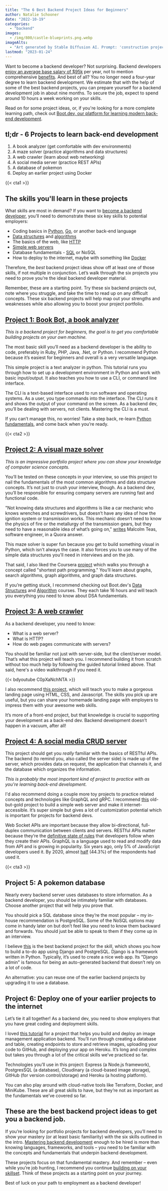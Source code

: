 ```yaml
---
title: "The 6 Best Backend Project Ideas for Beginners"
author: Natalie Schooner
date: "2022-10-19"
categories: 
  - "backend"
images:
  - /img/800/castle-blueprints.png.webp
imageAlts:
  - "Art generated by Stable Diffusion AI. Prompt: 'construction project, fantasy drawing, cinematic, dramatic, red and blue'"
lastmod: "2023-01-24"
---
```


Want to become a backend developer? Not surprising. Backend developers [enjoy an average base salary of $95k](https://www.indeed.com/career/back-end-developer/salaries) per year, not to mention comprehensive [benefits](https://www.indeed.com/career/back-end-developer/salaries#common-benefits). And best of all? You no longer need a four-year degree to learn backend development. We estimate that with the help of some of the best backend projects, you can prepare yourself for a backend development job in about nine months. To secure the job, expect to spend around 10 hours a week working on your skills.

Read on for some project ideas, or, if you're looking for a more complete learning path, check out [Boot.dev, our platform for learning modern back-end development](https://boot.dev).

## tl;dr - 6 Projects to learn back-end development

1. A book analyzer (get comfortable with dev environments)
2. A maze solver (practice algorithms and data structures)
3. A web crawler (learn about web networking)
4. A social media server (practice REST APIs)
5. A database of pokemon
6. Deploy an earlier project using Docker

{{< cta1 >}}

## The skills you'll learn in these projects

What skills are most in demand? If you want to [become a backend developer](/backend/become-backend-developer/), you’ll need to demonstrate these six key skills to potential employers:

* Coding basics in [Python](https://boot.dev/learn/learn-python), [Go](https://boot.dev/learn/learn-golang), or another back-end language
* [Data structures](https://boot.dev/learn/learn-data-structures) and [algorithms](https://boot.dev/learn/learn-algorithms)
* The basics of the web, like [HTTP](https://boot.dev/learn/learn-http)
* [Simple web servers](https://boot.dev/build/social-media-backend-golang)
* Database fundamentals - [SQL](https://boot.dev/learn/learn-sql) or NoSQL
* How to deploy to the internet, maybe with something like [Docker](https://boot.dev/learn/learn-docker)

Therefore, the *best* backend project ideas show off at least one of those skills, if not multiple in conjunction. Let’s walk through the six projects you need to prove you’re the ideal backend developer material.

Remember, these are a starting point. Try these six backend projects out, note where you struggle, and take the time to read up on any difficult concepts. These six backend projects will help map out your strengths and weaknesses while also allowing you to boost your project portfolio.

## [Project 1: Book Bot, a book analyzer](https://boot.dev/build/build-local-dev-environment-python)

*This is a backend project for beginners, the goal is to get you comfortable building projects on your own machine.*

The most basic skill you’ll need as a backend developer is the ability to code, preferably in Ruby, PHP, Java, .Net, or Python. I recommend Python because it’s easiest for beginners and overall is a very versatile language.

This simple project is a text analyzer in python. This tutorial runs you through how to set up a development environment in Python and work with basic input/output. It also teaches you how to use a CLI, or command line interface.

The CLI is a text-based interface used to run software and operating systems. As a user, you type commands into the interface. The CLI runs it and shows the output of your command on the screen. As a backend dev, you’ll be dealing with servers, not clients. Mastering the CLI is a must.

If you can’t manage this, no worries! Take a step back, re-learn [Python fundamentals](https://boot.dev/learn/learn-python), and come back when you’re ready.

{{< cta2 >}}

## [Project 2: A visual maze solver](https://boot.dev/build/maze-solver-python)

*This is an impressive portfolio project where you can show your knowledge of computer science concepts.*

You’ll be tested on these concepts in your interview, so use this project to nail the fundamentals of the most common algorithms and data structure concepts. It’s not just to crush your interview, though. As a backend dev, you’ll be responsible for ensuring company servers are running fast and functional code.

"Not knowing data structures and algorithms is like a car mechanic who knows wrenches and screwdrivers, but doesn’t have any idea of how the ignition system or transmission works. This mechanic doesn’t need to know the physics of fire or the metallurgy of the transmission gears, but they need to have a reasonable idea of what’s going on," [writes](https://qr.ae/pvVlut) Malcolm Teas, software engineer, in a Quora answer.

This maze solver is super fun because you get to build something visual in Python, which isn't always the case. It also forces you to use many of the simple data structures you'll need in interviews and on the job.

That said, I also liked the Coursera [project](https://www.coursera.org/lecture/advanced-data-structures/project-shortest-path-programming-assignment-walkthrough-VaUIC) which walks you through a concept called "shortest path programming." You’ll learn about graphs, search algorithms, graph algorithms, and graph data structures.

If you’re getting stuck, I recommend checking out Boot.dev's [Data Structures](https://boot.dev/learn/learn-data-structures) and [Algorithm](https://boot.dev/learn/learn-algorithms) courses. They each take 16 hours and will teach you everything you need to know about DSA fundamentals.

## [Project 3: A web crawler](https://boot.dev/build/link-analyzer)

As a backend developer, you need to know:

* What is a web server?
* What is HTTP?
* How do web pages communicate with servers?

You should be familiar not just with server-side, but the client/server model. That’s what this project will teach you. I recommend building it from scratch without too much help by following the guided tutorial linked above. That said, here's a video walkthrough if you need it.

{{< bdyoutube C0pXaNchNTA >}}

I also recommend [this project](https://www.youtube.com/watch?v=91Q6RvKvd7o), which will teach you to make a gorgeous landing page using HTML, CSS, and Javascript. The skills you pick up are useful, but you can share your homemade landing page with employers to impress them with your awesome web skills.

It’s more of a front-end project, but that knowledge is crucial to supporting your development as a back-end dev. Backend development doesn’t happen in a vacuum, after all!

## [Project 4: A social media CRUD server](https://boot.dev/build/social-media-backend-golang)

This project should get you *really* familiar with the basics of RESTful APIs. The backend (to remind you, also called the server side) is made up of the server, which provides data on request, the application that channels it, and the database which organizes the information.

*This is probably the most important kind of project to practice with as you're learning back-end development.*

I'd also recommend doing a couple more toy projects to practice related concepts and technologies like GraphQL and gRPC. I recommend [this](https://www.codeproject.com/Articles/452052/Build-Your-Own-Web-Server) old-but-gold project to build a simple web server and make it internet-accessible. It’s super simple but gives a lot of customization potential which is important for projects for backend devs.

Web Socket APIs are important because they allow bi-directional, full-duplex communication between clients and servers. RESTful APIs matter because they’re the [definitive state of rules](https://medium.com/techloop/an-introduction-to-backend-development-and-rest-apis-b1a1a978821f) that developers follow when they create their APIs. GraphQL is a language used to read and modify data from API and is growing in popularity. Six years ago, only 5% of JavaScript developers used it. By 2020, almost [half](https://2020.stateofjs.com/en-US/technologies/datalayer/) (44.3%) of the respondents had used it.

{{< cta3 >}}

## Project 5: A pokemon database

Nearly every backend server uses databases to store information. As a backend developer, you should be intimately familiar with databases. Choose another project that will help you prove that.

You should pick a SQL database since they’re the most popular – my in-house recommendation is PostgreSQL. Some of the NoSQL options may come in handy later on but don’t feel like you need to know them backward and forwards. You should just be able to speak to them if they come up in an interview.

I believe [this](https://www.youtube.com/watch?v=Nnoxz9JGdLU) is the best backend project for the skill, which shows you how to build a to-do app using Django and PostgreSQL. Django is a framework written in Python. Typically, it’s used to create a nice web app. Its "Django admin" is famous for being an auto-generated backend that doesn’t rely on a lot of code.

An alternative: you can reuse one of the earlier backend projects by upgrading it to use a database.

## Project 6: Deploy one of your earlier projects to the internet 

Let’s tie it all together! As a backend dev, you need to show employers that you have great coding and deployment skills.

I loved [this tutorial](https://www.freecodecamp.org/news/how-to-build-a-backend-application/) for a project that helps you build and deploy an image management application backend. You’ll run through creating a database and table, creating endpoints to store and retrieve images, uploading your code to GitHub, and deploying your app on Heroku. It’s long and complex but takes you through a lot of the critical skills we’ve practiced so far.

Technologies you’ll use in this project: Express (a Node.js framework), PostgresSQL (a database), Cloudinary (a cloud-based image storage), GitHub (for version control/storage) and Heroku (a hosting platform).

You can also play around with cloud-native tools like Terraform, Docker, and MiniKube. These are all great skills to have, but they’re not as important as the fundamentals we’ve covered so far.

## These are the best backend project ideas to get you a backend job.

If you’re looking for portfolio projects for backend developers, you’ll need to show your mastery (or at least basic familiarity) with the six skills outlined in the intro. [Mastering backend development](https://boot.dev) enough to be hired is more than knowing languages, frameworks, and tools – you need to be familiar with the concepts and fundamentals that underpin backend development.

These projects focus on that fundamental mastery. And remember – even while you’re job hunting, I recommend you continue [building on your skillset](/backend/become-backend-developer/#additional-skills-to-learn-while-searching-for-a-job). Think of these projects as a starting point on your journey.

Best of luck on your path to employment as a backend developer!
